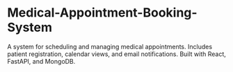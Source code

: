 # Medical-Appointment-Booking-System
A system for scheduling and managing medical appointments. Includes patient registration, calendar views, and email notifications. Built with React, FastAPI, and MongoDB.
